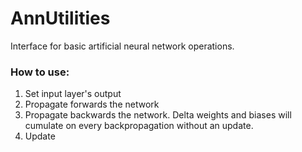 # AnnUtilities

Interface for basic artificial neural network operations.

### How to use:
1. Set input layer's output
2. Propagate forwards the network
3. Propagate backwards the network. Delta weights and biases will cumulate on every backpropagation without an update.
4. Update
